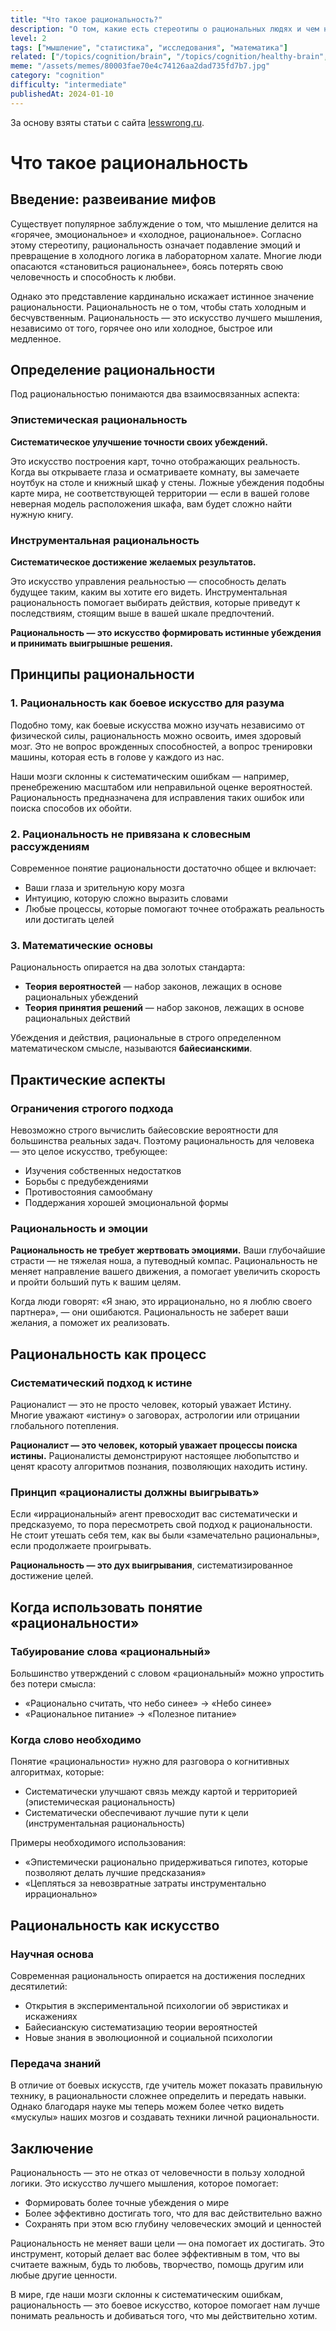 ```yaml
---
title: "Что такое рациональность?"
description: "О том, какие есть стереотипы о рациональных людях и чем на самом деле рациональность является."
level: 2
tags: ["мышление", "статистика", "исследования", "математика"]
related: ["/topics/cognition/brain", "/topics/cognition/healthy-brain", "/topics/society/youAllIsMyBusiness", "/topics/cognition/solving-personal-problems", "/topics/cognition/relativity", "/topics/cognition/science", "/topics/cognition/fallacies", "/topics/cognition/cognitive-biases", "/topics/cognition/positive-transfer"]
meme: "/assets/memes/80003fae70e4c74126aa2dad735fd7b7.jpg"
category: "cognition"
difficulty: "intermediate"
publishedAt: 2024-01-10
---
```



За основу взяты статьи с сайта [lesswrong.ru](lesswrong.ru).

# Что такое рациональность

## Введение: развеивание мифов

Существует популярное заблуждение о том, что мышление делится на «горячее, эмоциональное» и «холодное, рациональное». Согласно этому стереотипу, рациональность означает подавление эмоций и превращение в холодного логика в лабораторном халате. Многие люди опасаются «становиться рациональнее», боясь потерять свою человечность и способность к любви.

Однако это представление кардинально искажает истинное значение рациональности. Рациональность не о том, чтобы стать холодным и бесчувственным. Рациональность — это искусство лучшего мышления, независимо от того, горячее оно или холодное, быстрое или медленное.

## Определение рациональности

Под рациональностью понимаются два взаимосвязанных аспекта:

### Эпистемическая рациональность

**Систематическое улучшение точности своих убеждений.**

Это искусство построения карт, точно отображающих реальность. Когда вы открываете глаза и осматриваете комнату, вы замечаете ноутбук на столе и книжный шкаф у стены. Ложные убеждения подобны карте мира, не соответствующей территории — если в вашей голове неверная модель расположения шкафа, вам будет сложно найти нужную книгу.

### Инструментальная рациональность

**Систематическое достижение желаемых результатов.**

Это искусство управления реальностью — способность делать будущее таким, каким вы хотите его видеть. Инструментальная рациональность помогает выбирать действия, которые приведут к последствиям, стоящим выше в вашей шкале предпочтений.

**Рациональность — это искусство формировать истинные убеждения и принимать выигрышные решения.**

## Принципы рациональности

### 1. Рациональность как боевое искусство для разума

Подобно тому, как боевые искусства можно изучать независимо от физической силы, рациональность можно освоить, имея здоровый мозг. Это не вопрос врожденных способностей, а вопрос тренировки машины, которая есть в голове у каждого из нас.

Наши мозги склонны к систематическим ошибкам — например, пренебрежению масштабом или неправильной оценке вероятностей. Рациональность предназначена для исправления таких ошибок или поиска способов их обойти.

### 2. Рациональность не привязана к словесным рассуждениям

Современное понятие рациональности достаточно общее и включает:

- Ваши глаза и зрительную кору мозга
- Интуицию, которую сложно выразить словами
- Любые процессы, которые помогают точнее отображать реальность или достигать целей

### 3. Математические основы

Рациональность опирается на два золотых стандарта:

- **Теория вероятностей** — набор законов, лежащих в основе рациональных убеждений
- **Теория принятия решений** — набор законов, лежащих в основе рациональных действий

Убеждения и действия, рациональные в строго определенном математическом смысле, называются **байесианскими**.

## Практические аспекты

### Ограничения строгого подхода

Невозможно строго вычислить байесовские вероятности для большинства реальных задач. Поэтому рациональность для человека — это целое искусство, требующее:

- Изучения собственных недостатков
- Борьбы с предубеждениями
- Противостояния самообману
- Поддержания хорошей эмоциональной формы

### Рациональность и эмоции

**Рациональность не требует жертвовать эмоциями.** Ваши глубочайшие страсти — не тяжелая ноша, а путеводный компас. Рациональность не меняет направление вашего движения, а помогает увеличить скорость и пройти больший путь к вашим целям.

Когда люди говорят: «Я знаю, это иррационально, но я люблю своего партнера», — они ошибаются. Рациональность не заберет ваши желания, а поможет их реализовать.

## Рациональность как процесс

### Систематический подход к истине

Рационалист — это не просто человек, который уважает Истину. Многие уважают «истину» о заговорах, астрологии или отрицании глобального потепления.

**Рационалист — это человек, который уважает процессы поиска истины.** Рационалисты демонстрируют настоящее любопытство и ценят красоту алгоритмов познания, позволяющих находить истину.

### Принцип «рационалисты должны выигрывать»

Если «иррациональный» агент превосходит вас систематически и предсказуемо, то пора пересмотреть свой подход к рациональности. Не стоит утешать себя тем, как вы были «замечательно рациональны», если продолжаете проигрывать.

**Рациональность — это дух выигрывания**, систематизированное достижение целей.

## Когда использовать понятие «рациональности»

### Табуирование слова «рациональный»

Большинство утверждений с словом «рациональный» можно упростить без потери смысла:

- «Рационально считать, что небо синее» → «Небо синее»
- «Рациональное питание» → «Полезное питание»

### Когда слово необходимо

Понятие «рациональности» нужно для разговора о когнитивных алгоритмах, которые:

- Систематически улучшают связь между картой и территорией (эпистемическая рациональность)
- Систематически обеспечивают лучшие пути к цели (инструментальная рациональность)

Примеры необходимого использования:

- «Эпистемически рационально придерживаться гипотез, которые позволяют делать лучшие предсказания»
- «Цепляться за невозвратные затраты инструментально иррационально»

## Рациональность как искусство

### Научная основа

Современная рациональность опирается на достижения последних десятилетий:

- Открытия в экспериментальной психологии об эвристиках и искажениях
- Байесианскую систематизацию теории вероятностей
- Новые знания в эволюционной и социальной психологии

### Передача знаний

В отличие от боевых искусств, где учитель может показать правильную технику, в рациональности сложнее определить и передать навыки. Однако благодаря науке мы теперь можем более четко видеть «мускулы» наших мозгов и создавать техники личной рациональности.

## Заключение

Рациональность — это не отказ от человечности в пользу холодной логики. Это искусство лучшего мышления, которое помогает:

- Формировать более точные убеждения о мире
- Более эффективно достигать того, что для вас действительно важно
- Сохранять при этом всю глубину человеческих эмоций и ценностей

Рациональность не меняет ваши цели — она помогает их достигать. Это инструмент, который делает вас более эффективным в том, что вы считаете важным, будь то любовь, творчество, помощь другим или любые другие ценности.

В мире, где наши мозги склонны к систематическим ошибкам, рациональность — это боевое искусство, которое помогает нам лучше понимать реальность и добиваться того, что мы действительно хотим.